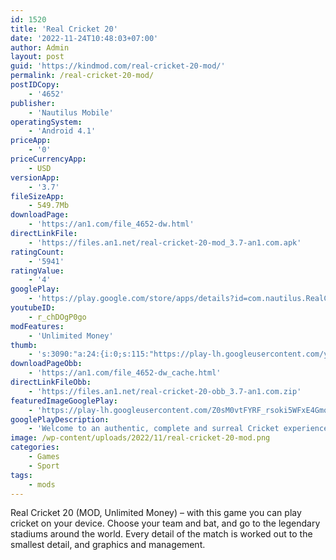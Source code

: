 ```yaml
---
id: 1520
title: 'Real Cricket 20'
date: '2022-11-24T10:48:03+07:00'
author: Admin
layout: post
guid: 'https://kindmod.com/real-cricket-20-mod/'
permalink: /real-cricket-20-mod/
postIDCopy:
    - '4652'
publisher:
    - 'Nautilus Mobile'
operatingSystem:
    - 'Android 4.1'
priceApp:
    - '0'
priceCurrencyApp:
    - USD
versionApp:
    - '3.7'
fileSizeApp:
    - 549.7Mb
downloadPage:
    - 'https://an1.com/file_4652-dw.html'
directLinkFile:
    - 'https://files.an1.net/real-cricket-20-mod_3.7-an1.com.apk'
ratingCount:
    - '5941'
ratingValue:
    - '4'
googlePlay:
    - 'https://play.google.com/store/apps/details?id=com.nautilus.RealCricket3D'
youtubeID:
    - r_chDOgP0go
modFeatures:
    - 'Unlimited Money'
thumb:
    - 's:3090:"a:24:{i:0;s:115:"https://play-lh.googleusercontent.com/y_2ZjGKcTs2W_f69QqcpMbCn71mJux8Mjd36kKnMCsdusb2hbcHrfLuF0LSbmcnRTtY=w526-h296";i:1;s:115:"https://play-lh.googleusercontent.com/QqSS1vGXdcw0Jod_q4nf_SWof79fydFSMQBpd97f8WN5XKPnbpRRixOq4MNEGUmcwdw=w526-h296";i:2;s:114:"https://play-lh.googleusercontent.com/-WpotA5i2i4gzWKzfCiS_KObzek2VSb8GOZMqPe5DNnLteEnk88Kasun7W16eTj8DA=w526-h296";i:3;s:115:"https://play-lh.googleusercontent.com/UH4QHizyCiQjgTpQSyZXD_jHUAUUDin6p-ABnWvmvAubz_PHnRO91Jr-W4Lo7U1rSLs=w526-h296";i:4;s:116:"https://play-lh.googleusercontent.com/PrexqVQIRnOrgsBoyallH5KU0Gy7f7LGinzsuTcJ5JCfW6SAMqyUb5E0ihoPoUl106ai=w526-h296";i:5;s:115:"https://play-lh.googleusercontent.com/TmRc__lw3-i8zUCTU_zpNzEt1zcCE4a82VMaj0lAY3GnWV65wRA8tNnaSpDgq-xcyas=w526-h296";i:6;s:115:"https://play-lh.googleusercontent.com/Ihvbdk74_D40yDCCkwEnqwRssMG6_A8lBQJLvkpHNLr8T4BWR8MlktrFOxpB_qB49S8=w526-h296";i:7;s:115:"https://play-lh.googleusercontent.com/4C5klI8tZwXcjxyY_pAFotXkfyZMUnvtED8Yc5jsUZ9XzqqiJ9LoSmMXlIrc7HpSFtA=w526-h296";i:8;s:116:"https://play-lh.googleusercontent.com/wdd6q8p3kuzwlKZa9_wg6r847N2vEK9thoZp-zOy2tRthZEfIKaOZD4dgZIOnsWbgvV7=w526-h296";i:9;s:116:"https://play-lh.googleusercontent.com/HbxAUM0bDJVSyLGSZmkaXM705E8bE4rtCoVUJRRjdFCWon5nvosBVde6x0-ERfiqshhP=w526-h296";i:10;s:115:"https://play-lh.googleusercontent.com/JKg8Xa1OeDAHaIMQeDMDPKxlSF6Z2b9nX2k2oMQVQv60dXYxQLnvDwZfzzlntvTRf0M=w526-h296";i:11;s:115:"https://play-lh.googleusercontent.com/LvJje357i5BYw1SI_SsQ1qoyNVnHkPT63KKo16j8Fxer80URQRCzByuOU1enitxE7po=w526-h296";i:12;s:112:"https://play-lh.googleusercontent.com/BB60iy1gYmaoSuT7IqOmLIkDnZIVN88MJzm2pPdsyAK5FC6HrM9bSkfjcUdX3fn4=w526-h296";i:13;s:116:"https://play-lh.googleusercontent.com/SeTMAAKVExY65DrqMMzVFlouz0_XdJo1wurb1oh0RLBtCiL5NIAIC9rsFLv4oPnhQ9qi=w526-h296";i:14;s:115:"https://play-lh.googleusercontent.com/Gi6WcXCXWJx9glNAc8oeJf5n93SRsv8q8AfZByyT__OjxRy0WblJ9Mk549xi7bMVCw4=w526-h296";i:15;s:115:"https://play-lh.googleusercontent.com/dWF37CkBnuw_7DRZs4ACFj2K1e6XqY-9UAA68DCt-X4zPt-fudFrVF8dpoSRUu_UxoU=w526-h296";i:16;s:115:"https://play-lh.googleusercontent.com/5K2Lpof1EvCclzGUfzxGYfMXzg1_n4EqTnCroXSgQzxU_IXf_Eg0hQ5BWdF5k6RUApQ=w526-h296";i:17;s:115:"https://play-lh.googleusercontent.com/L-3uF3roIb_0FpLMLtZgP4pn9d1qwhMJsnXQzc6_LKuRPoSaRp3LsaZzxkyVmkq0wsk=w526-h296";i:18;s:115:"https://play-lh.googleusercontent.com/WkxadCeoV-gnhJxx42GyA1VVEoi-usHxqkKKYRGRQBVpipAZ9USa-ZrsED7uBZxgNQ0=w526-h296";i:19;s:115:"https://play-lh.googleusercontent.com/Tlqf0Eat53ThTBNfG7uSPXacHs9yxUw0n5hw5eJdTgy3h-_dXCyJkFp2eOIzGetFXl4=w526-h296";i:20;s:115:"https://play-lh.googleusercontent.com/71pdAsnKpXdlR83qma1aBRQfnlFSdlFyHIOO5DjElq6qk7pIoBXFrPj4q8rsxbvMdZY=w526-h296";i:21;s:114:"https://play-lh.googleusercontent.com/ueWPAV8_IoqBrzXQzch2kWR4Z27BTpLqCkQiW7gWop-fEkNriE7diOdhmrcMDpnbdA=w526-h296";i:22;s:114:"https://play-lh.googleusercontent.com/0avxpjFeUsIimS2CDEF7v38qlzWd6iqp5OySlguCHXSpqZuC5BHcQUlcgTKYcPbT3g=w526-h296";i:23;s:114:"https://play-lh.googleusercontent.com/niea5kouH7mRXzdE0OkYsulBltzW33uA0Ax2Dskmw6pggXhr7VzrPmLlgOySJpBW4Q=w526-h296";}";'
downloadPageObb:
    - 'https://an1.com/file_4652-dw_cache.html'
directLinkFileObb:
    - 'https://files.an1.net/real-cricket-20-obb_3.7-an1.com.zip'
featuredImageGooglePlay:
    - 'https://play-lh.googleusercontent.com/Z0sM0vtFYRF_rsoki5WFxE4GmotsyHz6JP7l4lrERPSVVMFQoZP5NRZ7zB2hjiZBMkw'
googlePlayDescription:
    - 'Welcome to an authentic, complete and surreal Cricket experience - Real Cricket™ 20.We strive to provide a rich cricketing experience to the Cricket Lovers.English, Hindi and various other commentary packs.'
image: /wp-content/uploads/2022/11/real-cricket-20-mod.png
categories:
    - Games
    - Sport
tags:
    - mods
---
```


Real Cricket 20 (MOD, Unlimited Money) – with this game you can play cricket on your device. Choose your team and bat, and go to the legendary stadiums around the world. Every detail of the match is worked out to the smallest detail, and graphics and management.